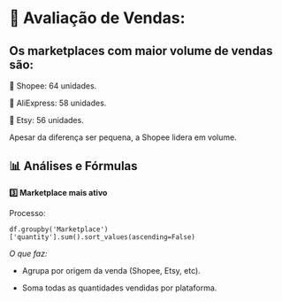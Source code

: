 # 🤑 Avaliação de Vendas:

## Os marketplaces com maior volume de vendas são:

🥇 Shopee: 64 unidades.

🥈 AliExpress: 58 unidades.

🥉 Etsy: 56 unidades.

Apesar da diferença ser pequena, a Shopee lidera em volume.

## 📊 Análises e Fórmulas

**3️⃣ Marketplace mais ativo**

Processo:

    df.groupby('Marketplace')['quantity'].sum().sort_values(ascending=False)

*O que faz:*

- Agrupa por origem da venda (Shopee, Etsy, etc).

- Soma todas as quantidades vendidas por plataforma.
